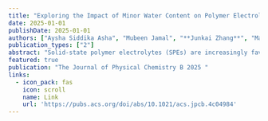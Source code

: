 ```yaml
---
title: "Exploring the Impact of Minor Water Content on Polymer Electrolytes with Molecular Dynamics"
date: 2025-01-01
publishDate: 2025-01-01
authors: ["Aysha Siddika Asha", "Mubeen Jamal", "**Junkai Zhang**", "Maricris L Mayes", "Caiwei Shen"]
publication_types: ["2"]
abstract: "Solid-state polymer electrolytes (SPEs) are increasingly favored over liquid electrolytes for emerging energy storage devices due to their safety features, enhanced stability, and multifunctionality. Minor solvents (such as water) are often introduced unintentionally or intentionally into SPEs. Although it can significantly affect SPEs’ electrochemical and mechanical properties, the fundamental role of such solvent content has rarely been studied. Here, we investigate the effects of minor water content on two representative SPEs through molecular dynamics simulations. Focusing on SPEs composed of different base polymers, namely, poly(ethylene oxide) (PEO) and poly(lactic acid) (PLA), and the same salt, lithium perchlorate (LiClO4), our simulations reveal that slight hydration facilitates an increase in ionic conductivity while preserving the mechanical integrity of the SPEs. Notably, these water contents appear to affect …"
featured: true
publication: "The Journal of Physical Chemistry B 2025 "
links:
  - icon_pack: fas
    icon: scroll
    name: Link
    url: 'https://pubs.acs.org/doi/abs/10.1021/acs.jpcb.4c04984'
---
```

